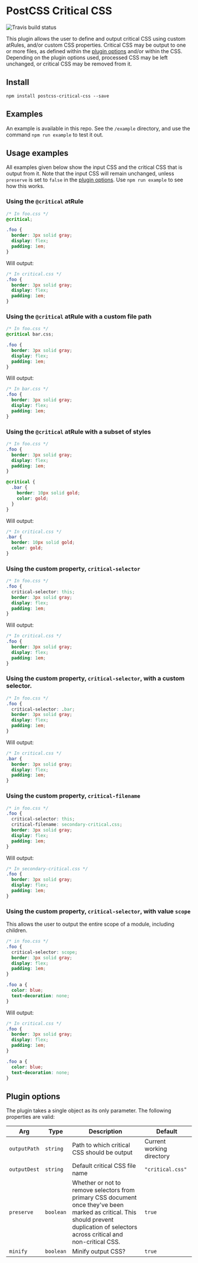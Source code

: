 # PostCSS Critical CSS

![Travis build status](https://travis-ci.org/zgreen/postcss-critical-css.svg?branch=master)

This plugin allows the user to define and output critical CSS using custom atRules, and/or custom CSS properties. Critical CSS may be output to one or more files, as defined within the [plugin options](#plugin-options) and/or within the CSS. Depending on the plugin options used, processed CSS may be left unchanged, or critical CSS may be removed from it.

## Install

`npm install postcss-critical-css --save`

## Examples

An example is available in this repo. See the `/example` directory, and use the command `npm run example` to test it out.

## Usage examples

All examples given below show the input CSS and the critical CSS that is output from it. Note that the input CSS will remain unchanged, unless `preserve` is set to `false` in the [plugin options](#plugin-options). Use `npm run example` to see how this works. 

### Using the `@critical` atRule

```css
/* In foo.css */
@critical;

.foo {
  border: 3px solid gray;
  display: flex;
  padding: 1em;
}
```
Will output:
```css
/* In critical.css */
.foo {
  border: 3px solid gray;
  display: flex;
  padding: 1em;
}
```

### Using the `@critical` atRule with a custom file path

```css
/* In foo.css */
@critical bar.css;

.foo {
  border: 3px solid gray;
  display: flex;
  padding: 1em;
}
```
Will output:
```css
/* In bar.css */
.foo {
  border: 3px solid gray;
  display: flex;
  padding: 1em;
}
```

### Using the `@critical` atRule with a subset of styles

```css
/* In foo.css */
.foo {
  border: 3px solid gray;
  display: flex;
  padding: 1em;
}

@critical {
  .bar {
    border: 10px solid gold;
    color: gold;
  }
}
```
Will output:
```css
/* In critical.css */
.bar {
  border: 10px solid gold;
  color: gold;
}
```

### Using the custom property, `critical-selector`

```css
/* In foo.css */
.foo {
  critical-selector: this;
  border: 3px solid gray;
  display: flex;
  padding: 1em;
}
```
Will output:
```css
/* In critical.css */
.foo {
  border: 3px solid gray;
  display: flex;
  padding: 1em;
}
```

### Using the custom property, `critical-selector`, with a custom selector.

```css
/* In foo.css */
.foo {
  critical-selector: .bar;
  border: 3px solid gray;
  display: flex;
  padding: 1em;
}
```
Will output:
```css
/* In critical.css */
.bar {
  border: 3px solid gray;
  display: flex;
  padding: 1em;
}
```

### Using the custom property, `critical-filename`

```css
/* in foo.css */
.foo {
  critical-selector: this;
  critical-filename: secondary-critical.css;
  border: 3px solid gray;
  display: flex;
  padding: 1em;
}
```
Will output:
```css
/* In secondary-critical.css */
.foo {
  border: 3px solid gray;
  display: flex;
  padding: 1em;
}
```

### Using the custom property, `critical-selector`, with value `scope`

This allows the user to output the entire scope of a module, including children.

```css
/* in foo.css */
.foo {
  critical-selector: scope;
  border: 3px solid gray;
  display: flex;
  padding: 1em;
}

.foo a {
  color: blue;
  text-decoration: none;
}
```
Will output:
```css
/* In critical.css */
.foo {
  border: 3px solid gray;
  display: flex;
  padding: 1em;
}

.foo a {
  color: blue;
  text-decoration: none;
}
```

## Plugin options

The plugin takes a single object as its only parameter. The following properties are valid:

| Arg          | Type      | Description                                 | Default                   |
| ------------ | --------- | ------------------------------------------- | ------------------------- |
| `outputPath` | `string`  | Path to which critical CSS should be output | Current working directory |
| `outputDest` | `string`  | Default critical CSS file name              | `"critical.css"`          |
| `preserve`   | `boolean` | Whether or not to remove selectors from primary CSS document once they've been marked as critical. This should prevent duplication of selectors across critical and non-critical CSS. | `true` |
| `minify`     | `boolean` | Minify output CSS?                          | `true` |
